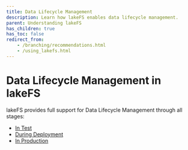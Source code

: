 ```yaml
---
title: Data Lifecycle Management
description: Learn how lakeFS enables data lifecycle management.
parent: Understanding lakeFS
has_children: true
has_toc: false
redirect_from:
    - /branching/recommendations.html
    - /using_lakefs.html
---
```


# Data Lifecycle Management in lakeFS

lakeFS provides full support for Data Lifecycle Management through all stages: 

* [In Test](./data-devenv.md)
* [During Deployment](./ci.md)
* [In Production](./production.md)